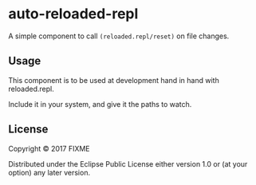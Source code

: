 # auto-reloaded-repl

A simple component to call `(reloaded.repl/reset)` on file changes.

## Usage

This component is to be used at development hand in hand with reloaded.repl.

Include it in your system, and give it the paths to watch.

## License

Copyright © 2017 FIXME

Distributed under the Eclipse Public License either version 1.0 or (at
your option) any later version.
